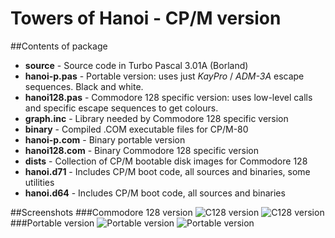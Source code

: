 # Towers of Hanoi - CP/M version
##Contents of package
- **source** - Source code in Turbo Pascal 3.01A (Borland)
 - **hanoi-p.pas** - Portable version: uses just *KayPro* / *ADM-3A* escape sequences. Black and white.
 - **hanoi128.pas** - Commodore 128 specific version: uses low-level calls and specific escape sequences to get colours.
 - **graph.inc** - Library needed by Commodore 128 specific version
- **binary** - Compiled .COM executable files for CP/M-80
 - **hanoi-p.com** - Binary portable version
 - **hanoi128.com** - Binary Commodore 128 specific version
- **dists** - Collection of CP/M bootable disk images for Commodore 128
 - **hanoi.d71** - Includes CP/M boot code, all sources and binaries, some utilities
 - **hanoi.d64** - Includes CP/M boot code, all sources and binaries

##Screenshots
###Commodore 128 version
![C128 version](http://www.sblendorio.eu/images/hanoi-128-1.png) ![C128 version](http://www.sblendorio.eu/images/hanoi-128-2.png)
###Portable version
![Portable version](http://www.sblendorio.eu/images/hanoi-p-1.png) ![Portable version](http://www.sblendorio.eu/images/hanoi-p-2.png)
